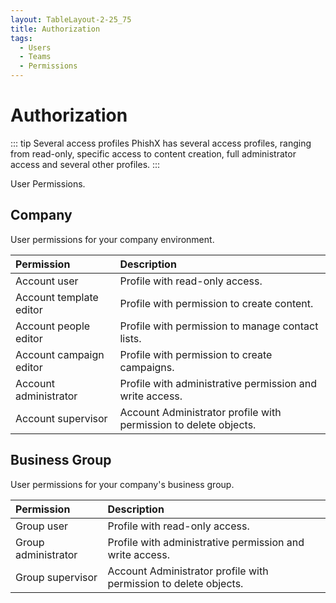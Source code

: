 ```yaml
---
layout: TableLayout-2-25_75
title: Authorization
tags:
  - Users
  - Teams
  - Permissions
---
```

# Authorization

::: tip Several access profiles
PhishX has several access profiles, ranging from read-only, specific access to content creation, full administrator access and several other profiles.
:::

User Permissions.

## Company

User permissions for your company environment.

| Permission | Description |
| :--- | :--- |
| Account user | Profile with read-only access. |
| Account template editor | Profile with permission to create content. |
| Account people editor | Profile with permission to manage contact lists. |
| Account campaign editor | Profile with permission to create campaigns. |
| Account administrator | Profile with administrative permission and write access. |
| Account supervisor | Account Administrator profile with permission to delete objects. |

## Business Group

User permissions for your company's business group.

| Permission | Description |
| :--- | :--- |
| Group user | Profile with read-only access. |
| Group administrator | Profile with administrative permission and write access. |
| Group supervisor | Account Administrator profile with permission to delete objects. |
